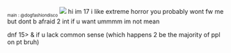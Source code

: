 <sub><sub>main : @dogfashiondisco</sub></sub>
![](https://files.catbox.moe/jxdboi.jpg)
hi im 17 i like extreme horror you probably wont fw me but dont b afraid 2 int if u want ummmm im not mean

dnf 15> & if u lack common sense (which happens 2 be the majority of ppl on pt bruh)

